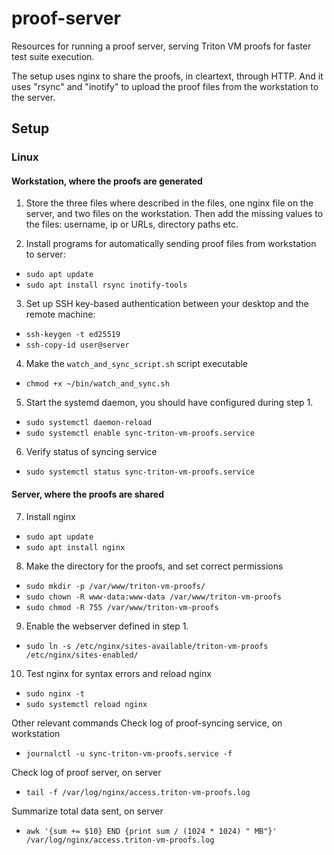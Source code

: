 # proof-server
Resources for running a proof server, serving Triton VM proofs for faster test suite execution.

The setup uses nginx to share the proofs, in cleartext, through HTTP. And it uses "rsync"
and "inotify" to upload the proof files from the workstation to the server.

## Setup
### Linux

#### Workstation, where the proofs are generated
1. Store the three files where described in the files, one nginx file on the server, and two files on the workstation. 
Then add the missing values to the files: username, ip or URLs, directory paths etc.

2. Install programs for automatically sending proof files from workstation to server:
- `sudo apt update`
- `sudo apt install rsync inotify-tools`

3. Set up SSH key-based authentication between your desktop and the remote machine:
- `ssh-keygen -t ed25519`
- `ssh-copy-id user@server`

4. Make the `watch_and_sync_script.sh` script executable
- `chmod +x ~/bin/watch_and_sync.sh`

5. Start the systemd daemon, you should have configured during step 1.
- `sudo systemctl daemon-reload`
- `sudo systemctl enable sync-triton-vm-proofs.service`

6. Verify status of syncing service
- `sudo systemctl status sync-triton-vm-proofs.service`

#### Server, where the proofs are shared
7. Install nginx
- `sudo apt update`
- `sudo apt install nginx`

8. Make the directory for the proofs, and set correct permissions
- `sudo mkdir -p /var/www/triton-vm-proofs/`
- `sudo chown -R www-data:www-data /var/www/triton-vm-proofs`
- `sudo chmod -R 755 /var/www/triton-vm-proofs`

9. Enable the webserver defined in step 1.
- `sudo ln -s /etc/nginx/sites-available/triton-vm-proofs /etc/nginx/sites-enabled/`

10. Test nginx for syntax errors and reload nginx
- `sudo nginx -t`
- `sudo systemctl reload nginx`

Other relevant commands
Check log of proof-syncing service, on workstation
- `journalctl -u sync-triton-vm-proofs.service -f`

Check log of proof server, on server
- `tail -f /var/log/nginx/access.triton-vm-proofs.log`

Summarize total data sent, on server
- `awk '{sum += $10} END {print sum / (1024 * 1024) " MB"}' /var/log/nginx/access.triton-vm-proofs.log`
